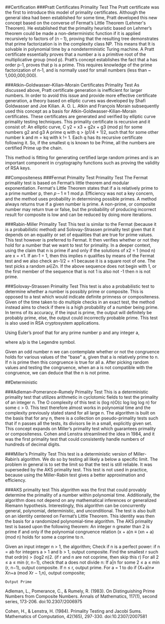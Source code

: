 ##Certification
###Pratt Certificates Primality Test
The Pratt certificate was the first to introduce this model of primality certificates. Although the general idea had been established for some time, Pratt developed this new concept based on the converse of Fermat’s Little Theorem (Lehmer's Theorem). He established that the primality heuristic based on Lehmer’s theorem could be made a non-deterministic function if it is applied recursively to factors of (n – 1), proving that the resulting tree demonstrates that prime factorization is in the complexity class NP. This means that It is solvable in polynomial time by a nondeterministic Turing machine. A Pratt certificate essentially proves that a number a is a primitive root of the multiplicative group (mod p). Pratt’s concept establishes the fact that a has order p-1, proves that p is a prime. This requires knowledge of the prime factorization of n-1, and is normally used for small numbers (less than ~ 1,000,000,000).

###Atkin–Goldwasser–Kilian–Morain Certificates Primality Test
As discussed above, Pratt certificate generation is inefficient for larger numbers. In order to avoid this issue and provide more effective certificate generation, a theory based on elliptic curves was developed by Shafi Goldwasser and Joe Kilian. A. O. L. Atkin and François Morain subsequently used this concept as a basis for Atkin-Goldwasser-Kilian-Morain certificates. These certificates are generated and verified by elliptic curve primality testing techniques. This primality certificate is recursive and it consist of:
	An elliptic curve, C y2 = x3 + g2x + g3 (mod p) for some numbers g2 and g3
	A prime q with q > (p1/4 + 1)2, such that for some other number k and m = kq with k != 1.
	Each q has its recursive certificate following it. So, if the smallest q is known to be Prime, all the numbers are certified Prime up the chain.

This method is fitting for generating certified large random primes and is an important component in cryptography functions such as proving the validity of RSA keys.

##Compositeness
###Fermat Primality Test Primality Test
The Fermat primality test is based on Fermat’s little theorem and modular exponentiation. Fermat's Little Theorem states that if a is relatively prime to a prime number p, then
 𝑝 – 1 ≡ 1 mod 𝑝. Efficiency was not a key concern, and the method uses probability in determining possible primes. A method always returns true if a given number is prime. A non-prime, or composite number may return true or false, but the probability of producing incorrect result for composite is low and can be reduced by doing more iterations.

###Rabin-Miller Primality Test
This test is similar to the Fermat (because it is a probabilistic method) and Solovay-Strassen primality test given that it depends on an equality or set of equalities that are true for prime values. This test however is preferred to Fermat. It then verifies whether or not they hold for a number that we want to test for primality. In a deeper context, using the claim that n is prime if and only if the solutions of x2 = 1 (mod n) are x = ±1.
If an-1 = 1, then this implies n qualifies by means of the Fermat test and we also check an-1/2 = ±1 because it is a square root of one. The test picks a random a∈Zn. If the above sequence does not begin with 1, or the first member of the sequence that is not 1 is also not -1 then n is not prime.

###Solovay–Strassen Primality Test
This test is also a probabilistic test to determine whether a number is possibly prime or composite. This is opposed to a test which would indicate definite primness or compositeness. Given of the time taken to do multiple checks in an exact test, the method instead aims to check if there is a high probability of a number being prime. In terms of its accuracy, if the input is prime, the output will definitely be probably prime, else, the output could incorrectly probable prime. This test is also used in RSA cryptosystem applications.

Using Euler’s proof that for any prime number p and any integer a, 

  where a/p is the Legendre symbol.

Given an odd number n we can contemplate whether or not the congruence
  holds for various values of the "base" a, given that a is relatively prime to n. If n is prime then this congruence is true for all a. After picking random values and testing the congruence, when an a is not compatible with the congruence, we can deduce that the n is not prime.


##Deterministic

###Adleman–Pomerance–Rumely Primality Test
This is a deterministic primality test that utilizes arithmetic in cyclotomic fields to test the primality of an integer n. The O complexity of this test is (log n)O(c log log log n) for some c > 0. This test therefore almost works in polynomial time and the complexity previously stated stand for all large n. The algorithm is built on the basis that for any n, there is a collection on pseudo-primality tests such that if n passes all the tests, its divisors lie in a small, explicitly given set. 
This concept expands on Miller’s primality test which guarantees primality or compositeness. Cohen and Lenstra streamlined the idea in 1984, and it was the first primality test that could consistently handle numbers of hundreds of decimal digits.

###Miller’s Primality Test
This test is a deterministic version of Miller-Rabin’s algorithm. We do so by testing all likely a below a specific limit. The problem in general is to set the limit so that the test is still reliable. It was superseded by the AKS primality test. This test is not used in practice, because using the Miller-Rabin test gives a better approximation and efficiency.


###AKS primality test
This algorithm was the first that could provably determine the primality of a number within polynomial time. Additionally, the algorithm does not depend on any mathematical inferences or generalized Riemann hypothesis. Interestingly, this algorithm can be concurrently general, polynomial, deterministic, and unconditional. The test is also built on an identity centered on Fermat’s Little Theorem. This identity was then the basis for a randomized polynomial-time algorithm. 
The AKS primality test is based upon the following theorem: An integer n greater than 2 is prime if and only if the polynomial congruence relation
(x + a)n ≡ (xn + a) (mod n) holds for some a coprime to n.

Given an input integer n > 1, the algorithm;
	Check if n is a perfect power: if n = ab for integers a > 1 and b > 1, output composite.
	Find the smallest r such that ordr(n) > (log2 n)2. (if r and n are not coprime, then skip this r)
	For all 2 ≤ a ≤ min (r, n−1), check that a does not divide n: If a|n for some 2 ≤ a ≤ min (r, n−1), output composite.
	If n ≤ r, output prime.
	For a = 1 to   do if (X+a)n≠ Xn+a (mod Xr − 1,n), output composite;

	Output Prime














Adleman, L., Pomerance, C., & Rumely, R. (1983). On Distinguishing Prime Numbers from Composite Numbers. Annals of Mathematics, 117(1), second series, 173-206. doi:10.2307/2006975

Cohen, H., & Lenstra, H. (1984). Primality Testing and Jacobi Sums. Mathematics of Computation, 42(165), 297-330. doi:10.2307/2007581
